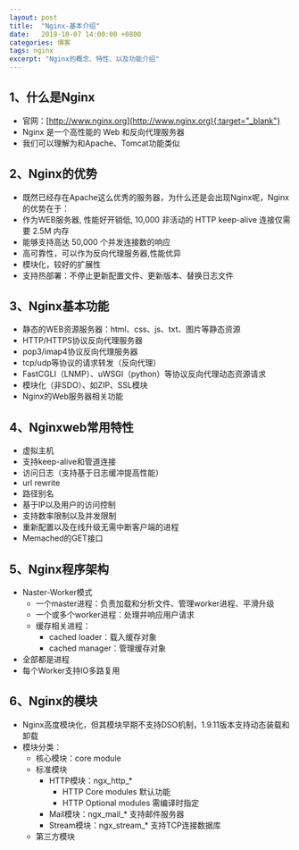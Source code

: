 ```yaml
---
layout: post
title:  "Nginx-基本介绍"
date:   2019-10-07 14:00:00 +0800
categories: 博客
tags: nginx
excerpt: "Nginx的概念、特性、以及功能介绍"
---
```


## 1、什么是Nginx
+ 官网：[http://www.nginx.org](http://www.nginx.org){:target="_blank"}
+ Nginx 是一个高性能的 Web 和反向代理服务器
+ 我们可以理解为和Apache、Tomcat功能类似

## 2、Nginx的优势
+ 既然已经存在Apache这么优秀的服务器，为什么还是会出现Nginx呢，Nginx的优势在于：
+ 作为WEB服务器, 性能好开销低, 10,000 非活动的 HTTP keep-alive 连接仅需要 2.5M 内存
+ 能够支持高达 50,000 个并发连接数的响应
+ 高可靠性，可以作为反向代理服务器,性能优异
+ 模块化，较好的扩展性
+ 支持热部署：不停止更新配置文件、更新版本、替换日志文件

## 3、Nginx基本功能
+ 静态的WEB资源服务器：html、css、js、txt、图片等静态资源
+ HTTP/HTTPS协议反向代理服务器
+ pop3/imap4协议反向代理服务器
+ tcp/udp等协议的请求转发（反向代理）
+ FastCGLI（LNMP）、uWSGI（python）等协议反向代理动态资源请求
+ 模块化（非SDO）、如ZIP、SSL模块
+ Nginx的Web服务器相关功能

## 4、Nginxweb常用特性
+ 虚拟主机
+ 支持keep-alive和管道连接
+ 访问日志（支持基于日志缓冲提高性能）
+ url rewrite
+ 路径别名
+ 基于IP以及用户的访问控制
+ 支持数率限制以及并发限制
+ 重新配置以及在线升级无需中断客户端的进程
+ Memached的GET接口

## 5、Nginx程序架构
+ Naster-Worker模式
    + 一个master进程：负责加载和分析文件、管理worker进程、平滑升级
    + 一个或多个worker进程：处理并响应用户请求
    + 缓存相关进程：
        + cached loader：载入缓存对象
        + cached manager：管理缓存对象
+ 全部都是进程
+ 每个Worker支持IO多路复用

## 6、Nginx的模块
+ Nginx高度模块化，但其模块早期不支持DSO机制，1.9.11版本支持动态装载和卸载
+ 模块分类：
    + 核心模块：core module
    + 标准模块
        + HTTP模块：ngx_http_*
            + HTTP Core modules 默认功能
            + HTTP Optional modules 需编译时指定
        + Mail模块：ngx_mail_* 支持邮件服务器
        + Stream模块：ngx_stream_* 支持TCP连接数据库 
    + 第三方模块


